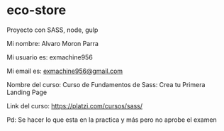 # eco-store
Proyecto con SASS, node, gulp

Mi nombre: Alvaro Moron Parra

Mi usuario es: exmachine956

Mi email es: exmachine956@gmail.com

Nombre del curso: Curso de Fundamentos de Sass: Crea tu Primera Landing Page

Link del curso: https://platzi.com/cursos/sass/


Pd: Se hacer lo que esta en la practica y más pero no aprobe el examen
